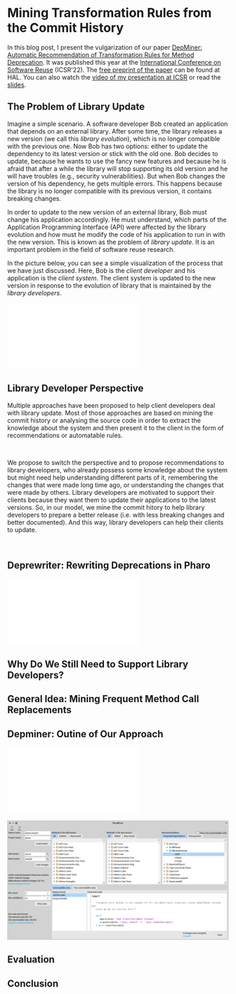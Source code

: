 # Mining Transformation Rules from the Commit History

In this blog post, I present the vulgarization of our paper [DepMiner: Automatic Recommendation of Transformation Rules for Method Deprecation](https://link.springer.com/chapter/10.1007/978-3-031-08129-3_2).
It was published this year at the [International Conference on Software Reuse](http://www.wikicfp.com/cfp/program?id=1481) (ICSR'22).
The [free preprint of the paper](https://hal.archives-ouvertes.fr/hal-03647706/) can be found at HAL.
You can also watch the [video of my presentation at ICSR](https://youtu.be/7A3WhEkHX84) or read the [slides](https://www.slideshare.net/OleksandrZaytsev/depminer-automatic-recommendation-of-transformation-rules-for-method-deprecation).

## The Problem of Library Update

Imagine a simple scenario.
A software developer Bob created an application that depends on an external library.
After some time, the library releases a new version (we call this _library evolution_), which is no longer compatible with the previous one.
Now Bob has two options: either to update the dependency to its latest version or stick with the old one.
Bob decides to update, because he wants to use the fancy new features and because he is afraid that after a while the library will stop supporting its old version and he will have troubles (e.g., security vulnerabilities).
But when Bob changes the version of his dependency, he gets multiple errors.
This happens because the library is no longer compatible with its previous version, it contains breaking changes.

In order to update to the new version of an external library, Bob must change his application accordingly.
He must understand, which parts of the Application Programming Interface (API) were affected by the library evolution and how must he modify the code of his application to run in with the new version.
This is known as the problem of _library update_. 
It is an important problem in the field of software reuse research.

In the picture below, you can see a simple visualization of the process that we have just discussed.
Here, Bob is the _client developer_ and his application is the _client system_.
The client system is updated to the new version in response to the evolution of library that is maintained by the _library developers_.

![](figures/LibraryUpdate.pdf)

## Library Developer Perspective

Multiple approaches have been proposed to help client developers deal with library update.
Most of those approaches are based on mining the commit history or analysing the source code in order to extract the knowledge about the system and then present it to the client in the form of recommendations or automatable rules.

![]()

We propose to switch the perspective and to propose recommendations to library developers, who already possess some knowledge about the system but might need help understanding different parts of it, remembering the changes that were made long time ago, or understanding the changes that were made by others.
Library developers are motivated to support their clients because they want them to update their applications to the latest versions.
So, in our model, we mine the commit hitory to help library developers to prepare a better release (i.e. with less breaking changes and better documented).
And this way, library developers can help their clients to update.

![]()

## Deprewriter: Rewriting Deprecations in Pharo

![](figures/DeprewriterProcess.pdf)

## Why Do We Still Need to Support Library Developers?

## General Idea: Mining Frequent Method Call Replacements

## Depminer: Outine of Our Approach

![](figures/Approach.pdf)

![](figures/depminer.png)

## Evaluation

## Conclusion
